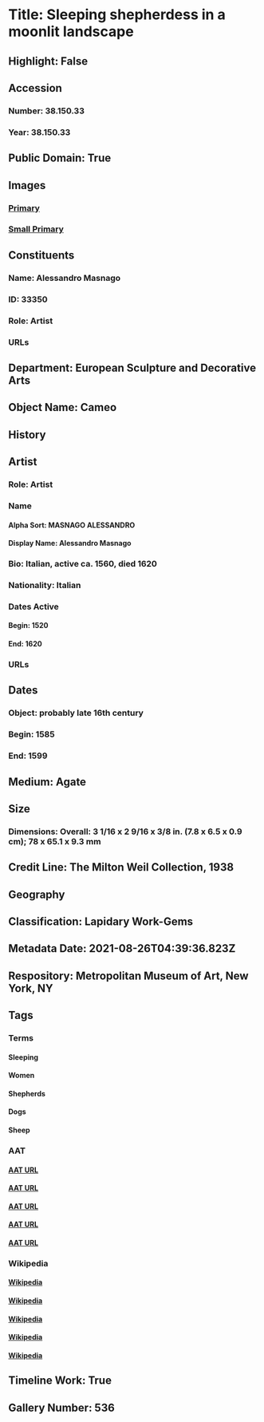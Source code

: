 # Title: Sleeping shepherdess in a moonlit landscape
## Highlight: False
## Accession
### Number: 38.150.33
### Year: 38.150.33
## Public Domain: True
## Images
### [Primary](https://images.metmuseum.org/CRDImages/es/original/DP150921.jpg)
### [Small Primary](https://images.metmuseum.org/CRDImages/es/web-large/DP150921.jpg)
## Constituents
### Name: Alessandro Masnago
### ID: 33350
### Role: Artist
### URLs
## Department: European Sculpture and Decorative Arts
## Object Name: Cameo
## History
## Artist
### Role: Artist
### Name
#### Alpha Sort: MASNAGO ALESSANDRO
#### Display Name: Alessandro Masnago
### Bio: Italian, active ca. 1560, died 1620
### Nationality: Italian
### Dates Active
#### Begin: 1520
#### End: 1620
### URLs
## Dates
### Object: probably late 16th century
### Begin: 1585
### End: 1599
## Medium: Agate
## Size
### Dimensions: Overall: 3 1/16 x 2 9/16 x 3/8 in. (7.8 x 6.5 x 0.9 cm); 78 x 65.1 x 9.3 mm
## Credit Line: The Milton Weil Collection, 1938
## Geography
## Classification: Lapidary Work-Gems
## Metadata Date: 2021-08-26T04:39:36.823Z
## Respository: Metropolitan Museum of Art, New York, NY
## Tags
### Terms
#### Sleeping
#### Women
#### Shepherds
#### Dogs
#### Sheep
### AAT
#### [AAT URL](http://vocab.getty.edu/page/aat/300375130)
#### [AAT URL](http://vocab.getty.edu/page/aat/300025943)
#### [AAT URL](http://vocab.getty.edu/page/aat/300025617)
#### [AAT URL](http://vocab.getty.edu/page/aat/300265714)
#### [AAT URL](http://vocab.getty.edu/page/aat/300250284)
### Wikipedia
#### [Wikipedia]()
#### [Wikipedia]()
#### [Wikipedia]()
#### [Wikipedia]()
#### [Wikipedia]()
## Timeline Work: True
## Gallery Number: 536